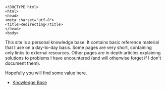     <!DOCTYPE html>
    <html>
    <head>
    <meta charset="utf-8">
    <title>Redirecting</title>
    </head>
    <body>

This site is a personal knowledge base. It contains basic reference material that I use on a day-to-day basis. Some pages are very short, containing only links to external resources. Other pages are in depth articles explaining solutions to problems I have encountered (and will otherwise forget if I don't document them).

Hopefully you will find some value here.

* [Knowledge Base](https://github.com/NadimGhaznavi/kb/wiki)

    </body>
    </html>
